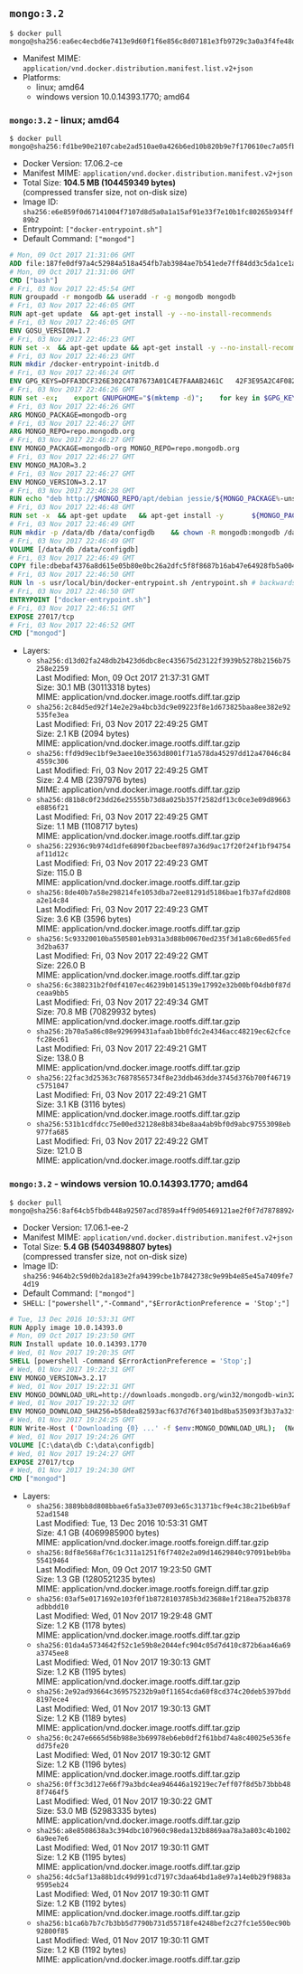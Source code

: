 ## `mongo:3.2`

```console
$ docker pull mongo@sha256:ea6ec4ecbd6e7413e9d60f1f6e856c8d07181e3fb9729c3a0a3f4fe48dfb2cb8
```

-	Manifest MIME: `application/vnd.docker.distribution.manifest.list.v2+json`
-	Platforms:
	-	linux; amd64
	-	windows version 10.0.14393.1770; amd64

### `mongo:3.2` - linux; amd64

```console
$ docker pull mongo@sha256:fd1be90e2107cabe2ad510ae0a426b6ed10b820b9e7f170610ec7a05fbf81d3b
```

-	Docker Version: 17.06.2-ce
-	Manifest MIME: `application/vnd.docker.distribution.manifest.v2+json`
-	Total Size: **104.5 MB (104459349 bytes)**  
	(compressed transfer size, not on-disk size)
-	Image ID: `sha256:e6e859f0d67141004f7107d8d5a0a1a15af91e33f7e10b1fc80265b934ff89b2`
-	Entrypoint: `["docker-entrypoint.sh"]`
-	Default Command: `["mongod"]`

```dockerfile
# Mon, 09 Oct 2017 21:31:06 GMT
ADD file:187fe0df97a4c52984a518a454fb7ab3984ae7b541ede7ff84dd3c5da1ce1a59 in / 
# Mon, 09 Oct 2017 21:31:06 GMT
CMD ["bash"]
# Fri, 03 Nov 2017 22:45:54 GMT
RUN groupadd -r mongodb && useradd -r -g mongodb mongodb
# Fri, 03 Nov 2017 22:46:05 GMT
RUN apt-get update 	&& apt-get install -y --no-install-recommends 		ca-certificates			jq 		numactl 	&& rm -rf /var/lib/apt/lists/*
# Fri, 03 Nov 2017 22:46:05 GMT
ENV GOSU_VERSION=1.7
# Fri, 03 Nov 2017 22:46:23 GMT
RUN set -x 	&& apt-get update && apt-get install -y --no-install-recommends wget && rm -rf /var/lib/apt/lists/* 	&& wget -O /usr/local/bin/gosu "https://github.com/tianon/gosu/releases/download/$GOSU_VERSION/gosu-$(dpkg --print-architecture)" 	&& wget -O /usr/local/bin/gosu.asc "https://github.com/tianon/gosu/releases/download/$GOSU_VERSION/gosu-$(dpkg --print-architecture).asc" 	&& export GNUPGHOME="$(mktemp -d)" 	&& gpg --keyserver ha.pool.sks-keyservers.net --recv-keys B42F6819007F00F88E364FD4036A9C25BF357DD4 	&& gpg --batch --verify /usr/local/bin/gosu.asc /usr/local/bin/gosu 	&& rm -r "$GNUPGHOME" /usr/local/bin/gosu.asc 	&& chmod +x /usr/local/bin/gosu 	&& gosu nobody true 	&& apt-get purge -y --auto-remove wget
# Fri, 03 Nov 2017 22:46:23 GMT
RUN mkdir /docker-entrypoint-initdb.d
# Fri, 03 Nov 2017 22:46:24 GMT
ENV GPG_KEYS=DFFA3DCF326E302C4787673A01C4E7FAAAB2461C 	42F3E95A2C4F08279C4960ADD68FA50FEA312927
# Fri, 03 Nov 2017 22:46:26 GMT
RUN set -ex; 	export GNUPGHOME="$(mktemp -d)"; 	for key in $GPG_KEYS; do 		gpg --keyserver ha.pool.sks-keyservers.net --recv-keys "$key"; 	done; 	gpg --export $GPG_KEYS > /etc/apt/trusted.gpg.d/mongodb.gpg; 	rm -r "$GNUPGHOME"; 	apt-key list
# Fri, 03 Nov 2017 22:46:26 GMT
ARG MONGO_PACKAGE=mongodb-org
# Fri, 03 Nov 2017 22:46:27 GMT
ARG MONGO_REPO=repo.mongodb.org
# Fri, 03 Nov 2017 22:46:27 GMT
ENV MONGO_PACKAGE=mongodb-org MONGO_REPO=repo.mongodb.org
# Fri, 03 Nov 2017 22:46:27 GMT
ENV MONGO_MAJOR=3.2
# Fri, 03 Nov 2017 22:46:27 GMT
ENV MONGO_VERSION=3.2.17
# Fri, 03 Nov 2017 22:46:28 GMT
RUN echo "deb http://$MONGO_REPO/apt/debian jessie/${MONGO_PACKAGE%-unstable}/$MONGO_MAJOR main" | tee "/etc/apt/sources.list.d/${MONGO_PACKAGE%-unstable}.list"
# Fri, 03 Nov 2017 22:46:48 GMT
RUN set -x 	&& apt-get update 	&& apt-get install -y 		${MONGO_PACKAGE}=$MONGO_VERSION 		${MONGO_PACKAGE}-server=$MONGO_VERSION 		${MONGO_PACKAGE}-shell=$MONGO_VERSION 		${MONGO_PACKAGE}-mongos=$MONGO_VERSION 		${MONGO_PACKAGE}-tools=$MONGO_VERSION 	&& rm -rf /var/lib/apt/lists/* 	&& rm -rf /var/lib/mongodb 	&& mv /etc/mongod.conf /etc/mongod.conf.orig
# Fri, 03 Nov 2017 22:46:49 GMT
RUN mkdir -p /data/db /data/configdb 	&& chown -R mongodb:mongodb /data/db /data/configdb
# Fri, 03 Nov 2017 22:46:49 GMT
VOLUME [/data/db /data/configdb]
# Fri, 03 Nov 2017 22:46:49 GMT
COPY file:dbebaf4376a8d615e05b80e0bc26a2dfc5f8f8687b16ab47e64928fb5a00498d in /usr/local/bin/ 
# Fri, 03 Nov 2017 22:46:50 GMT
RUN ln -s usr/local/bin/docker-entrypoint.sh /entrypoint.sh # backwards compat
# Fri, 03 Nov 2017 22:46:50 GMT
ENTRYPOINT ["docker-entrypoint.sh"]
# Fri, 03 Nov 2017 22:46:51 GMT
EXPOSE 27017/tcp
# Fri, 03 Nov 2017 22:46:52 GMT
CMD ["mongod"]
```

-	Layers:
	-	`sha256:d13d02fa248db2b423d6dbc8ec435675d23122f3939b5278b2156b75258e2259`  
		Last Modified: Mon, 09 Oct 2017 21:37:31 GMT  
		Size: 30.1 MB (30113318 bytes)  
		MIME: application/vnd.docker.image.rootfs.diff.tar.gzip
	-	`sha256:2c84d5ed92f14e2e29a4bcb3dc9e09223f8e1d673825baa8ee382e92535fe3ea`  
		Last Modified: Fri, 03 Nov 2017 22:49:25 GMT  
		Size: 2.1 KB (2094 bytes)  
		MIME: application/vnd.docker.image.rootfs.diff.tar.gzip
	-	`sha256:ffd9d9ec1bf9e3aee10e3563d8001f71a578da45297dd12a47046c844559c306`  
		Last Modified: Fri, 03 Nov 2017 22:49:25 GMT  
		Size: 2.4 MB (2397976 bytes)  
		MIME: application/vnd.docker.image.rootfs.diff.tar.gzip
	-	`sha256:d81b8c0f23dd26e25555b73d8a025b357f2582df13c0ce3e09d89663e8856f21`  
		Last Modified: Fri, 03 Nov 2017 22:49:25 GMT  
		Size: 1.1 MB (1108717 bytes)  
		MIME: application/vnd.docker.image.rootfs.diff.tar.gzip
	-	`sha256:22936c9b974d1dfe6890f2bacbeef897a36d9ac17f20f24f1bf94754af11d12c`  
		Last Modified: Fri, 03 Nov 2017 22:49:23 GMT  
		Size: 115.0 B  
		MIME: application/vnd.docker.image.rootfs.diff.tar.gzip
	-	`sha256:8de40b7a58e298214fe1053dba72ee81291d5186bae1fb37afd2d808a2e14c84`  
		Last Modified: Fri, 03 Nov 2017 22:49:23 GMT  
		Size: 3.6 KB (3596 bytes)  
		MIME: application/vnd.docker.image.rootfs.diff.tar.gzip
	-	`sha256:5c93320010ba5505801eb931a3d88b00670ed235f3d1a8c60ed65fed3d2ba637`  
		Last Modified: Fri, 03 Nov 2017 22:49:22 GMT  
		Size: 226.0 B  
		MIME: application/vnd.docker.image.rootfs.diff.tar.gzip
	-	`sha256:6c388231b2f0df4107ec46239b0145139e17992e32b00bf04db0f87dceaa9bb5`  
		Last Modified: Fri, 03 Nov 2017 22:49:34 GMT  
		Size: 70.8 MB (70829932 bytes)  
		MIME: application/vnd.docker.image.rootfs.diff.tar.gzip
	-	`sha256:2b70a5a86c08e929699431afaab1bb0fdc2e4346acc48219ec62cfcefc28ec61`  
		Last Modified: Fri, 03 Nov 2017 22:49:21 GMT  
		Size: 138.0 B  
		MIME: application/vnd.docker.image.rootfs.diff.tar.gzip
	-	`sha256:22fac3d25363c76878565734f8e23ddb463dde3745d376b700f46719c5751047`  
		Last Modified: Fri, 03 Nov 2017 22:49:21 GMT  
		Size: 3.1 KB (3116 bytes)  
		MIME: application/vnd.docker.image.rootfs.diff.tar.gzip
	-	`sha256:531b1cdfdcc75e00ed32128e8b834be8aa4ab9bf0d9abc97553098eb977fa685`  
		Last Modified: Fri, 03 Nov 2017 22:49:22 GMT  
		Size: 121.0 B  
		MIME: application/vnd.docker.image.rootfs.diff.tar.gzip

### `mongo:3.2` - windows version 10.0.14393.1770; amd64

```console
$ docker pull mongo@sha256:8af64cb5fbdb448a92507acd7859a4ff9d05469121ae2f0f7d78788924b12bbe
```

-	Docker Version: 17.06.1-ee-2
-	Manifest MIME: `application/vnd.docker.distribution.manifest.v2+json`
-	Total Size: **5.4 GB (5403498807 bytes)**  
	(compressed transfer size, not on-disk size)
-	Image ID: `sha256:9464b2c59d0b2da183e2fa94399cbe1b7842738c9e99b4e85e45a7409fe74d19`
-	Default Command: `["mongod"]`
-	`SHELL`: `["powershell","-Command","$ErrorActionPreference = 'Stop';"]`

```dockerfile
# Tue, 13 Dec 2016 10:53:31 GMT
RUN Apply image 10.0.14393.0
# Mon, 09 Oct 2017 19:23:50 GMT
RUN Install update 10.0.14393.1770
# Wed, 01 Nov 2017 19:20:35 GMT
SHELL [powershell -Command $ErrorActionPreference = 'Stop';]
# Wed, 01 Nov 2017 19:22:31 GMT
ENV MONGO_VERSION=3.2.17
# Wed, 01 Nov 2017 19:22:31 GMT
ENV MONGO_DOWNLOAD_URL=http://downloads.mongodb.org/win32/mongodb-win32-x86_64-2008plus-ssl-3.2.17-signed.msi
# Wed, 01 Nov 2017 19:22:32 GMT
ENV MONGO_DOWNLOAD_SHA256=b58dea82593acf637d76f3401bd8ba535093f3b37a32ff1d159bc06e088988fc
# Wed, 01 Nov 2017 19:24:25 GMT
RUN Write-Host ('Downloading {0} ...' -f $env:MONGO_DOWNLOAD_URL); 	(New-Object System.Net.WebClient).DownloadFile($env:MONGO_DOWNLOAD_URL, 'mongo.msi'); 		Write-Host ('Verifying sha256 ({0}) ...' -f $env:MONGO_DOWNLOAD_SHA256); 	if ((Get-FileHash mongo.msi -Algorithm sha256).Hash -ne $env:MONGO_DOWNLOAD_SHA256) { 		Write-Host 'FAILED!'; 		exit 1; 	}; 		Write-Host 'Installing ...'; 	Start-Process msiexec -Wait 		-ArgumentList @( 			'/i', 			'mongo.msi', 			'/quiet', 			'/qn', 			'INSTALLLOCATION=C:\mongodb', 			'ADDLOCAL=all' 		); 	$env:PATH = 'C:\mongodb\bin;' + $env:PATH; 	[Environment]::SetEnvironmentVariable('PATH', $env:PATH, [EnvironmentVariableTarget]::Machine); 		Write-Host 'Verifying install ...'; 	Write-Host '  mongo --version'; mongo --version; 	Write-Host '  mongod --version'; mongod --version; 		Write-Host 'Removing ...'; 	Remove-Item C:\mongodb\bin\*.pdb -Force; 	Remove-Item C:\windows\installer\*.msi -Force; 	Remove-Item mongo.msi -Force; 		Write-Host 'Complete.';
# Wed, 01 Nov 2017 19:24:26 GMT
VOLUME [C:\data\db C:\data\configdb]
# Wed, 01 Nov 2017 19:24:27 GMT
EXPOSE 27017/tcp
# Wed, 01 Nov 2017 19:24:30 GMT
CMD ["mongod"]
```

-	Layers:
	-	`sha256:3889bb8d808bbae6fa5a33e07093e65c31371bcf9e4c38c21be6b9af52ad1548`  
		Last Modified: Tue, 13 Dec 2016 10:53:31 GMT  
		Size: 4.1 GB (4069985900 bytes)  
		MIME: application/vnd.docker.image.rootfs.foreign.diff.tar.gzip
	-	`sha256:8df8e568af76c1c311a1251f6f7402e2a09d14629840c97091beb9ba55419464`  
		Last Modified: Mon, 09 Oct 2017 19:23:50 GMT  
		Size: 1.3 GB (1280521235 bytes)  
		MIME: application/vnd.docker.image.rootfs.foreign.diff.tar.gzip
	-	`sha256:03af5e0171692e103f0f1b8728103785b3d23688e1f218ea752b8378adbbdd10`  
		Last Modified: Wed, 01 Nov 2017 19:29:48 GMT  
		Size: 1.2 KB (1178 bytes)  
		MIME: application/vnd.docker.image.rootfs.diff.tar.gzip
	-	`sha256:01da4a5734642f52c1e59b8e2044efc904c05d7d410c872b6aa46a69a3745ee8`  
		Last Modified: Wed, 01 Nov 2017 19:30:13 GMT  
		Size: 1.2 KB (1195 bytes)  
		MIME: application/vnd.docker.image.rootfs.diff.tar.gzip
	-	`sha256:2e92ad93664c369575232b9a0f11654cda60f8cd374c20deb5397bdd8197ece4`  
		Last Modified: Wed, 01 Nov 2017 19:30:13 GMT  
		Size: 1.2 KB (1189 bytes)  
		MIME: application/vnd.docker.image.rootfs.diff.tar.gzip
	-	`sha256:0c247e6665d56b988e3b69978eb6eb0df2f61bbd74a8c40025e536fedd75fe20`  
		Last Modified: Wed, 01 Nov 2017 19:30:12 GMT  
		Size: 1.2 KB (1196 bytes)  
		MIME: application/vnd.docker.image.rootfs.diff.tar.gzip
	-	`sha256:0ff3c3d127e66f79a3bdc4ea946446a19219ec7eff07f8d5b73bbb488f7464f5`  
		Last Modified: Wed, 01 Nov 2017 19:30:22 GMT  
		Size: 53.0 MB (52983335 bytes)  
		MIME: application/vnd.docker.image.rootfs.diff.tar.gzip
	-	`sha256:a8e8508638a3c394dbc107960c98eda132b8869aa78a3a803c4b10026a9ee7e6`  
		Last Modified: Wed, 01 Nov 2017 19:30:11 GMT  
		Size: 1.2 KB (1195 bytes)  
		MIME: application/vnd.docker.image.rootfs.diff.tar.gzip
	-	`sha256:4dc5af13a88b1dc49d991cd7197c3daa64bd1a8e97a14e0b29f9883a9595eb24`  
		Last Modified: Wed, 01 Nov 2017 19:30:11 GMT  
		Size: 1.2 KB (1192 bytes)  
		MIME: application/vnd.docker.image.rootfs.diff.tar.gzip
	-	`sha256:b1ca6b7b7c7b3bb5d7790b731d55718fe4248bef2c27fc1e550ec90b92800f85`  
		Last Modified: Wed, 01 Nov 2017 19:30:11 GMT  
		Size: 1.2 KB (1192 bytes)  
		MIME: application/vnd.docker.image.rootfs.diff.tar.gzip
